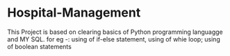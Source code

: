 # Hospital-Management

This Project is based on clearing basics of Python programming languagge and MY SQL.
for eg -:
using of if-else statement,
using of whie loop;
using of boolean statements
